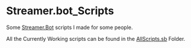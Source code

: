 # Streamer.bot_Scripts

Some [Streamer.Bot](https://streamer.bot/) scripts I made for some people.

All the Currently Working scripts can be found in the [AllScripts.sb](./AllScripts.sb) Folder.
